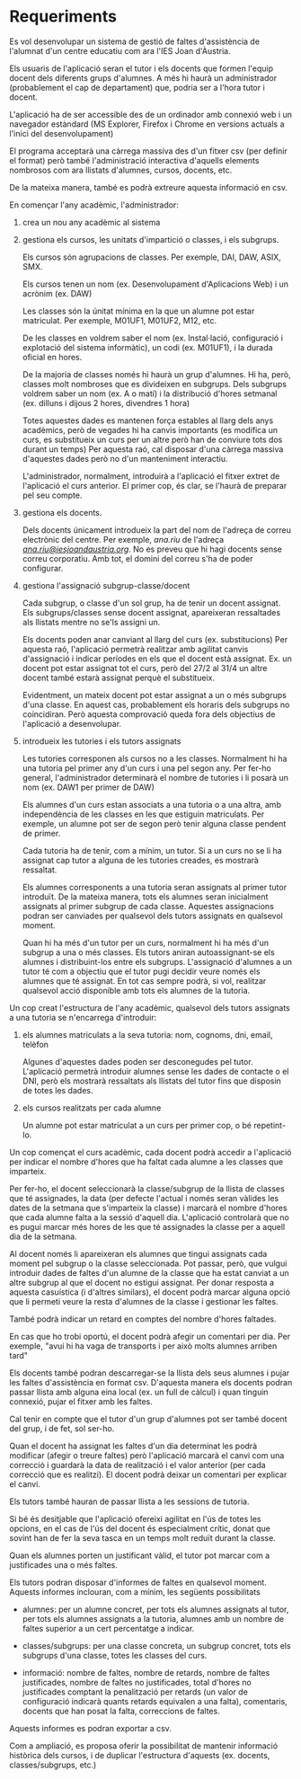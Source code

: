 Requeriments
============

Es vol desenvolupar un sistema de gestió de faltes d'assistència de l'alumnat d'un centre educatiu com ara l'IES Joan d'Àustria.

Els usuaris de l'aplicació seran el tutor i els docents que formen l'equip docent dels diferents grups d'alumnes. A més hi haurà un administrador (probablement el cap de departament) que, podria ser a l'hora tutor i docent.

L'aplicació ha de ser accessible des de un ordinador amb connexió web i un navegador estàndard (MS Explorer, Firefox i Chrome en versions actuals a l'inici del desenvolupament)

El programa acceptarà una càrrega massiva des d'un fitxer csv (per definir el format) però també l'administració interactiva d'aquells elements nombrosos com ara llistats d'alumnes, cursos, docents, etc.

De la mateixa manera, també es podrà extreure aquesta informació en csv.

En començar l'any acadèmic, l'administrador:

1.	crea un nou any acadèmic al sistema

2.	gestiona els cursos, les unitats d'impartició o classes, i els subgrups.

	Els cursos són agrupacions de classes. Per exemple, DAI, DAW, ASIX, SMX.

	Els cursos tenen un nom (ex. Desenvolupament d'Aplicacions Web) i un acrònim (ex. DAW)

	Les classes són la únitat mínima en la que un alumne pot estar matriculat. Per exemple, M01UF1, M01UF2, M12, etc.

	De les classes en voldrem saber el nom (ex. Instal·lació, configuració i explotació del sistema informàtic), un codi (ex. M01UF1), i la durada oficial en hores.

	De la majoria de classes només hi haurà un grup d'alumnes. Hi ha, però, classes molt nombroses que es divideixen en subgrups. Dels subgrups voldrem saber un nom (ex. A o matí) i la distribució d'hores setmanal (ex. dilluns i dijous 2 hores, divendres 1 hora)

	Totes aquestes dades es mantenen força estables al llarg dels anys acadèmics, però de vegades hi ha canvis importants (es modifica un curs, es substitueix un curs per un altre però han de conviure tots dos durant un temps) Per aquesta raó, cal disposar d'una càrrega massiva d'aquestes dades però no d'un manteniment interactiu.

	L'administrador, normalment, introduirà a l'aplicació el fitxer extret de l'aplicació el curs anterior. El primer cop, és clar, se l'haurà de preparar pel seu compte.

3.	gestiona els docents.

	Dels docents únicament introdueix la part del nom de l'adreça de correu electrònic del centre. Per exemple, *ana.riu* de l'adreça *ana.riu@iesjoandaustria.org*. No es preveu que hi hagi docents sense correu corporatiu. Amb tot, el domini del correu s'ha de poder configurar.

4.	gestiona l'assignació subgrup-classe/docent

	Cada subgrup, o classe d'un sol grup, ha de tenir un docent assignat. Els subgrups/classes sense docent assignat, apareixeran ressaltades als llistats mentre no se'ls assigni un.

	Els docents poden anar canviant al llarg del curs (ex. substitucions) Per aquesta raó, l'aplicació permetrà realitzar amb agilitat canvis d'assignació i indicar períodes en els que el docent està assignat. Ex. un docent pot estar assignat tot el curs, però del 27/2 al 31/4 un altre docent també estarà assignat perquè el substitueix.

	Evidentment, un mateix docent pot estar assignat a un o més subgrups d'una classe. En aquest cas, probablement els horaris dels subgrups no coincidiran. Però aquesta comprovació queda fora dels objectius de l'aplicació a desenvolupar.

5.	introdueix les tutories i els tutors assignats

	Les tutories corresponen als cursos no a les classes. Normalment hi ha una tutoria pel primer any d'un curs i una pel segon any. Per fer-ho general, l'administrador determinarà el nombre de tutories i li posarà un nom (ex. DAW1 per primer de DAW)

	Els alumnes d'un curs estan associats a una tutoria o a una altra, amb independència de les classes en les que estiguin matriculats. Per exemple, un alumne pot ser de segon però tenir alguna classe pendent de primer.

	Cada tutoria ha de tenir, com a mínim, un tutor. Si a un curs no se li ha assignat cap tutor a alguna de les tutories creades, es mostrarà ressaltat.

	Els alumnes corresponents a una tutoria seran assignats al primer tutor introduït. De la mateixa manera, tots els alumnes seran inicialment assignats al primer subgrup de cada classe. Aquestes assignacions podran ser canviades per qualsevol dels tutors assignats en qualsevol moment.

	Quan hi ha més d'un tutor per un curs, normalment hi ha més d'un subgrup a una o més classes. Els tutors aniran autoassignant-se els alumnes i distribuint-los entre els subgrups. L'assignació d'alumnes a un tutor té com a objectiu que el tutor pugi decidir veure només els alumnes que té assignat. En tot cas sempre podrà, si vol, realitzar qualsevol acció disponible amb tots els alumnes de la tutoria.

Un cop creat l'estructura de l'any acadèmic, qualsevol dels tutors assignats a una tutoria se n'encarrega d'introduir:

1.	els alumnes matriculats a la seva tutoria: nom, cognoms, dni, email, telèfon

	Algunes d'aquestes dades poden ser desconegudes pel tutor. L'aplicació permetrà introduir alumnes sense les dades de contacte o el DNI, però els mostrarà ressaltats als llistats del tutor fins que disposin de totes les dades.

2.	els cursos realitzats per cada alumne

	Un alumne pot estar matriculat a un curs per primer cop, o bé repetint-lo.

Un cop començat el curs acadèmic, cada docent podrà accedir a l'aplicació per indicar el nombre d'hores que ha faltat cada alumne a les classes que imparteix.

Per fer-ho, el docent seleccionarà la classe/subgrup de la llista de classes que té assignades, la data (per defecte l'actual i només seran vàlides les dates de la setmana que s'imparteix la classe) i marcarà el nombre d'hores que cada alumne falta a la sessió d'aquell dia. L'aplicació controlarà que no es pugui marcar més hores de les que té assignades la classe per a aquell dia de la setmana.

Al docent només li apareixeran els alumnes que tingui assignats cada moment pel subgrup o la classe seleccionada. Pot passar, però, que vulgui introduir dades de faltes d'un alumne de la classe que ha estat canviat a un altre subgrup al que el docent no estigui assignat. Per donar resposta a aquesta casuística (i d'altres similars), el docent podrà marcar alguna opció que li permeti veure la resta d'alumnes de la classe i gestionar les faltes.

També podrà indicar un retard en comptes del nombre d'hores faltades.

En cas que ho trobi oportú, el docent podrà afegir un comentari per dia. Per exemple, "avui hi ha vaga de transports i per això molts alumnes arriben tard"

Els docents també podran descarregar-se la llista dels seus alumnes i pujar les faltes d'assistència en format csv.  D'aquesta manera els docents podran passar llista amb alguna eina local (ex. un full de càlcul) i quan tinguin connexió, pujar el fitxer amb les faltes.

Cal tenir en compte que el tutor d'un grup d'alumnes pot ser també docent del grup, i de fet, sol ser-ho.

Quan el docent ha assignat les faltes d'un dia determinat les podrà modificar (afegir o treure faltes) però l'aplicació marcarà el canvi com una correcció i guardarà la data de realització i el valor anterior (per cada correcció que es realitzi). El docent podrà deixar un comentari per explicar el canvi.

Els tutors també hauran de passar llista a les sessions de tutoria.

Si bé és desitjable que l'aplicació ofereixi agilitat en l'ús de totes les opcions, en el cas de l'ús del docent és especialment crític, donat que sovint han de fer la seva tasca en un temps molt reduït durant la classe.

Quan els alumnes porten un justificant vàlid, el tutor pot marcar com a justificades una o més faltes.

Els tutors podran disposar d'informes de faltes en qualsevol moment. Aquests informes inclouran, com a mínim, les següents possibilitats

+ alumnes: per un alumne concret, per tots els alumnes assignats al tutor, per tots els alumnes	assignats a la tutoria, alumnes amb un nombre de faltes superior a un cert percentatge a indicar.

+ classes/subgrups: per una classe concreta, un subgrup concret, tots els subgrups d'una classe, totes les classes del curs.

+ informació: nombre de faltes, nombre de retards, nombre de faltes justificades, nombre de faltes no justificades, total d'hores no justificades comptant la penalització per retards (un valor de	configuració indicarà quants retards equivalen a una falta), comentaris, docents que han posat la falta, correccions de faltes.

Aquests informes es podran exportar a csv.

Com a ampliació, es proposa oferir la possibilitat de mantenir informació històrica dels cursos, i de duplicar l'estructura d'aquests (ex. docents, classes/subgrups, etc.)
